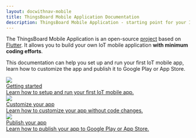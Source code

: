 ```yaml
---
layout: docwithnav-mobile
title: ThingsBoard Mobile Application Documentation
description: ThingsBoard Mobile Application - starting point for your IoT mobile product
---
```


The ThingsBoard Mobile Application is an open-source [project](https://github.com/thingsboard/flutter_thingsboard_app) based on [Flutter](https://flutter.dev/).
It allows you to build your own IoT mobile application **with minimum coding efforts**.

This documentation can help you set up and run your first IoT mobile app, learn how to customize the app and publish it to Google Play or App Store.

<div class="doc-features row mt-4">
    <div class="col-12 col-sm-6 col-lg col-xxl-6 col-4xl mb-4">
        <a class="feature-card" href="/docs/mobile/getting-started/">
            <img class="feature-logo" src="https://img.thingsboard.io/feature-logo/getting-started.svg"/>
            <div class="feature-title">Getting started</div>
            <div class="feature-text">
                Learn how to setup and run your first IoT mobile app.
            </div>
        </a>
    </div>
    <div class="col-12 col-sm-6 col-lg col-xxl-6 col-4xl mb-4">
        <a class="feature-card" href="/docs/mobile/customization/">
            <img class="feature-logo" src="https://img.thingsboard.io/feature-logo/configuration.svg"/>
            <div class="feature-title">Customize your app</div>
            <div class="feature-text">
                Learn how to customize your app without code changes.
            </div>
        </a>
    </div>
    <div class="col-12 col-lg mb-4">
        <a class="feature-card" href="/docs/mobile/release/">
            <img class="feature-logo" src="https://img.thingsboard.io/feature-logo/publish.svg"/>
            <div class="feature-title">Publish your app</div>
            <div class="feature-text">
                Learn how to publish your app to Google Play or App Store.
            </div>
        </a>
    </div>
</div>
